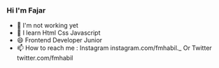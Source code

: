 ### Hi I'm Fajar

- 🔭 I'm not working yet
- 🌱 I learn Html Css Javascript 
- 😄 Frontend Developer Junior
- 📫 How to reach me : Instagram instagram.com/fmhabil._ Or Twitter twitter.com/fmhabil

